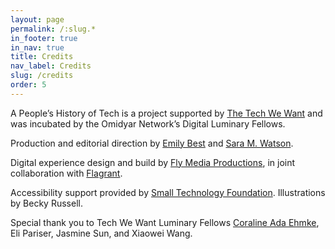 ```yaml
---
layout: page
permalink: /:slug.*
in_footer: true
in_nav: true
title: Credits
nav_label: Credits
slug: /credits
order: 5
---
```

A People’s History of Tech is a project supported by [The Tech We Want](https://omidyar.com/the-tech-we-want/) and was incubated by the Omidyar Network’s Digital Luminary Fellows.

Production and editorial direction by [Emily Best](https://www.linkedin.com/in/emily-best-0663964/) and [Sara M. Watson](https://www.saramwatson.com/).

Digital experience design and build by [Fly Media Productions](https://flymediaproductions.com/), in joint collaboration with [Flagrant](https://beflagrant.com/). 

Accessibility support provided by [Small Technology Foundation](https://small-tech.org/). Illustrations by Becky Russell.

Special thank you to Tech We Want Luminary Fellows [Coraline Ada Ehmke](https://where.coraline.codes/), Eli Pariser, Jasmine Sun, and Xiaowei Wang.